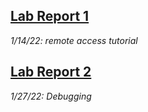 **[Lab Report 1](lab-report-1-week-2.html)** 
---
*1/14/22: remote access tutorial*

**[Lab Report 2](lab-report-2-week-4)** 
---
*1/27/22: Debugging*
